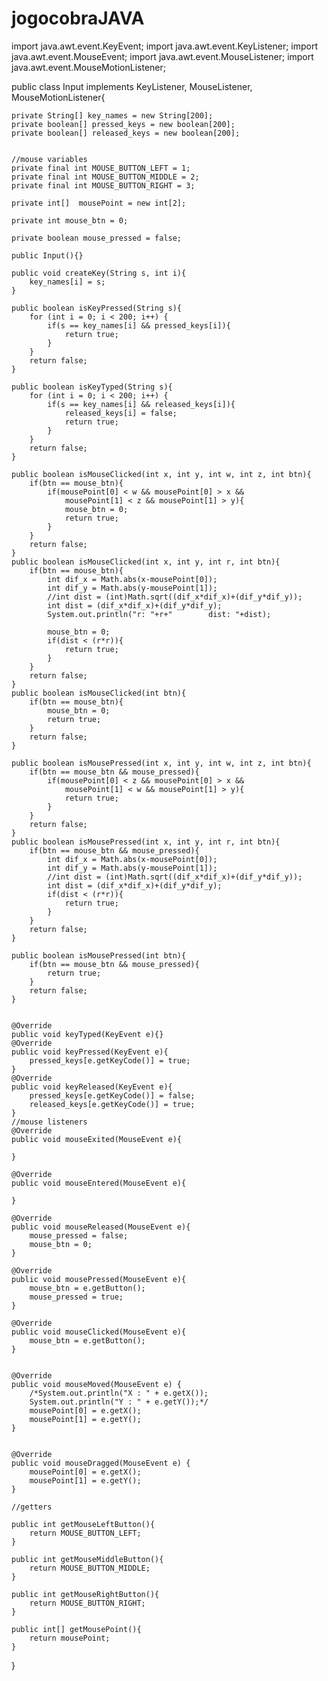 # jogocobraJAVA

import java.awt.event.KeyEvent;
import java.awt.event.KeyListener;
import java.awt.event.MouseEvent;
import java.awt.event.MouseListener;
import java.awt.event.MouseMotionListener;

public class Input implements KeyListener, MouseListener, MouseMotionListener{

	private String[] key_names = new String[200];
	private boolean[] pressed_keys = new boolean[200];
	private boolean[] released_keys = new boolean[200];
	

	//mouse variables
	private final int MOUSE_BUTTON_LEFT = 1;
	private final int MOUSE_BUTTON_MIDDLE = 2;
	private final int MOUSE_BUTTON_RIGHT = 3;

	private int[]  mousePoint = new int[2];

	private int mouse_btn = 0;

	private boolean mouse_pressed = false;

	public Input(){}

	public void createKey(String s, int i){
		key_names[i] = s;
	}

	public boolean isKeyPressed(String s){
		for (int i = 0; i < 200; i++) {
			if(s == key_names[i] && pressed_keys[i]){
				return true;
			}
		}
		return false;
	}

	public boolean isKeyTyped(String s){
		for (int i = 0; i < 200; i++) {
			if(s == key_names[i] && released_keys[i]){
				released_keys[i] = false;
				return true;
			}
		}
		return false;
	}

	public boolean isMouseClicked(int x, int y, int w, int z, int btn){
		if(btn == mouse_btn){
			if(mousePoint[0] < w && mousePoint[0] > x &&
				mousePoint[1] < z && mousePoint[1] > y){
				mouse_btn = 0;
				return true;
			}
		}
		return false;
	}
	public boolean isMouseClicked(int x, int y, int r, int btn){
		if(btn == mouse_btn){
			int dif_x = Math.abs(x-mousePoint[0]);
			int dif_y = Math.abs(y-mousePoint[1]);
			//int dist = (int)Math.sqrt((dif_x*dif_x)+(dif_y*dif_y));
			int dist = (dif_x*dif_x)+(dif_y*dif_y);
			System.out.println("r: "+r+"		dist: "+dist);
			
			mouse_btn = 0;
			if(dist < (r*r)){
				return true;
			}
		}
		return false;
	}
	public boolean isMouseClicked(int btn){
		if(btn == mouse_btn){
			mouse_btn = 0;
			return true;
		}
		return false;
	}

	public boolean isMousePressed(int x, int y, int w, int z, int btn){
		if(btn == mouse_btn && mouse_pressed){
			if(mousePoint[0] < z && mousePoint[0] > x &&
				mousePoint[1] < w && mousePoint[1] > y){
				return true;
			}
		}	
		return false;
	}
	public boolean isMousePressed(int x, int y, int r, int btn){
		if(btn == mouse_btn && mouse_pressed){
			int dif_x = Math.abs(x-mousePoint[0]);
			int dif_y = Math.abs(y-mousePoint[1]);
			//int dist = (int)Math.sqrt((dif_x*dif_x)+(dif_y*dif_y));
			int dist = (dif_x*dif_x)+(dif_y*dif_y);
			if(dist < (r*r)){
				return true;
			}
		}
		return false;
	}

	public boolean isMousePressed(int btn){
		if(btn == mouse_btn && mouse_pressed){
			return true;
		}	
		return false;
	}


	@Override
	public void keyTyped(KeyEvent e){}
	@Override
	public void keyPressed(KeyEvent e){
		pressed_keys[e.getKeyCode()] = true;
	}
	@Override
	public void keyReleased(KeyEvent e){
		pressed_keys[e.getKeyCode()] = false;
		released_keys[e.getKeyCode()] = true;
	}
	//mouse listeners
	@Override
	public void mouseExited(MouseEvent e){

	}

	@Override
	public void mouseEntered(MouseEvent e){
		
	}

	@Override
	public void mouseReleased(MouseEvent e){
		mouse_pressed = false;
		mouse_btn = 0;
	}

	@Override
	public void mousePressed(MouseEvent e){
		mouse_btn = e.getButton();
		mouse_pressed = true;
	}

	@Override
	public void mouseClicked(MouseEvent e){
		mouse_btn = e.getButton();
	}

	
	@Override
    public void mouseMoved(MouseEvent e) {
	    /*System.out.println("X : " + e.getX());
	    System.out.println("Y : " + e.getY());*/
		mousePoint[0] = e.getX();
		mousePoint[1] = e.getY();
    }

	
	@Override
    public void mouseDragged(MouseEvent e) {
		mousePoint[0] = e.getX();
		mousePoint[1] = e.getY();
	}

	//getters

	public int getMouseLeftButton(){
		return MOUSE_BUTTON_LEFT;
	}

	public int getMouseMiddleButton(){
		return MOUSE_BUTTON_MIDDLE;
	}

	public int getMouseRightButton(){
		return MOUSE_BUTTON_RIGHT;
	}

	public int[] getMousePoint(){
		return mousePoint;
	}


}
